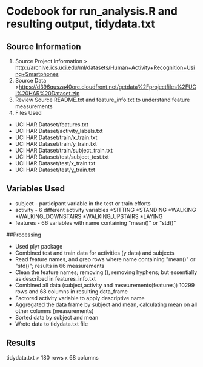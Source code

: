 # Codebook for run_analysis.R and resulting output, tidydata.txt
## Source Information
1. Source Project Information > http://archive.ics.uci.edu/ml/datasets/Human+Activity+Recognition+Using+Smartphones
2. Source Data >https://d396qusza40orc.cloudfront.net/getdata%2Fprojectfiles%2FUCI%20HAR%20Dataset.zip 
3. Review Source README.txt and feature_info.txt to understand feature measurements
4. Files Used
  * UCI HAR Dataset/features.txt
  * UCI HAR Dataset/activity_labels.txt
  * UCI HAR Dataset/train/x_train.txt
  * UCI HAR Dataset/train/y_train.txt
  * UCI HAR Dataset/train/subject_train.txt
  * UCI HAR Dataset/test/subject_test.txt
  * UCI HAR Dataset/test/x_train.txt
  * UCI HAR Dataset/test/y_train.txt
  
## Variables Used
* subject - participant variable in the test or train efforts
* activity - 6 different activity variables
 *SITTING
 *STANDING
 *WALKING
 *WALKING_DOWNSTAIRS
 *WALKING_UPSTAIRS
 *LAYING
* features - 66 variables with name containing "mean()" or "std()"

##Processing
* Used plyr package
* Combined test and train data for activities (y data) and subjects
* Read feature names, and grep rows where name containing "mean()" or "std()"; results in 66 measurements
* Clean the feature names; removing (), removing hyphens; but essentially as described in features_info.txt
* Combined all data (subject,activity and measurements(features)) 10299 rows and 68 columns in resulting data_frame
* Factored activity variable to apply descriptive name
* Aggregated the data frame by subject and mean, calculating mean on all other columns (measurements)
* Sorted data by subject and mean
* Wrote data to tidydata.txt file

## Results
tidydata.txt > 180 rows x 68 columns
